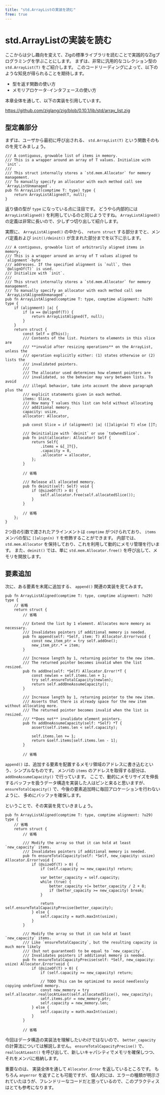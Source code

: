 ```yaml
---
title: "std.ArrayListの実装を読む"
free: true
---
```


# std.ArrayListの実装を読む

ここからは少し趣向を変えて、Zigの標準ライブラリを読むことで実践的なZigプログラミングを学ぶことにします。
まずは、非常に汎用的なコレクション型の `std.ArrayList(T)` をご紹介します。
このコードリーディングによって、以下のような知見が得られることを期待します。

- 型を返す関数の使い方
- メモリアロケータ･インタフェースの使い方

本章全体を通して、以下の実装を引用しています。

<https://github.com/ziglang/zig/blob/0.10.1/lib/std/array_list.zig>

## 型定義部分

まずは、ユーザから最初に呼び出される、 `std.ArrayList(T)` という関数そのものを見てみましょう。

```zig
/// A contiguous, growable list of items in memory.
/// This is a wrapper around an array of T values. Initialize with `init`.
///
/// This struct internally stores a `std.mem.Allocator` for memory management.
/// To manually specify an allocator with each method call see `ArrayListUnmanaged`.
pub fn ArrayList(comptime T: type) type {
    return ArrayListAligned(T, null);
}
```

返り値の型が `type` になっている点に注目です。
どうやら内部的には `ArrayListAligned()` を利用しているのと同じようですね。
`ArrayListAligned()` の定義は非常に長いので、少しずつ切り出して紹介します。

実際に、 `ArrayListAligned()` の中から、
`return struct` する部分までと、メンバ定義および `init()/deinit()` が含まれた部分までを以下に示します。

```zig
/// A contiguous, growable list of arbitrarily aligned items in memory.
/// This is a wrapper around an array of T values aligned to `alignment`-byte
/// addresses. If the specified alignment is `null`, then `@alignOf(T)` is used.
/// Initialize with `init`.
///
/// This struct internally stores a `std.mem.Allocator` for memory management.
/// To manually specify an allocator with each method call see `ArrayListAlignedUnmanaged`.
pub fn ArrayListAligned(comptime T: type, comptime alignment: ?u29) type {
    if (alignment) |a| {
        if (a == @alignOf(T)) {
            return ArrayListAligned(T, null);
        }
    }
    return struct {
        const Self = @This();
        /// Contents of the list. Pointers to elements in this slice are
        /// **invalid after resizing operations** on the ArrayList, unless the
        /// operation explicitly either: (1) states otherwise or (2) lists the
        /// invalidated pointers.
        ///
        /// The allocator used determines how element pointers are
        /// invalidated, so the behavior may vary between lists. To avoid
        /// illegal behavior, take into account the above paragraph plus the
        /// explicit statements given in each method.
        items: Slice,
        /// How many T values this list can hold without allocating
        /// additional memory.
        capacity: usize,
        allocator: Allocator,

        pub const Slice = if (alignment) |a| ([]align(a) T) else []T;

        /// Deinitialize with `deinit` or use `toOwnedSlice`.
        pub fn init(allocator: Allocator) Self {
            return Self{
                .items = &[_]T{},
                .capacity = 0,
                .allocator = allocator,
            };
        }

        // 省略

        /// Release all allocated memory.
        pub fn deinit(self: Self) void {
            if (@sizeOf(T) > 0) {
                self.allocator.free(self.allocatedSlice());
            }
        }

        // 省略
    };
}
```

2つ目の引数で渡されたアラインメントは `comptime` がつけられており、
`items` メンバの型に `[]align(n) T` を修飾することができます。
内部では、 `std.mem.Allocator` を保持しており、これを利用して動的にメモリ管理を行います。
また、`deinit()` では、単に `std.mem.Allocator.free()` を呼び出して、メモリを開放します。

## 要素追加

次に、ある要素を末尾に追加する、 `append()` 関連の実装を見てみます。

```zig
pub fn ArrayListAligned(comptime T: type, comptime alignment: ?u29) type {
    // 省略
    return struct {
        // 省略

        /// Extend the list by 1 element. Allocates more memory as necessary.
        /// Invalidates pointers if additional memory is needed.
        pub fn append(self: *Self, item: T) Allocator.Error!void {
            const new_item_ptr = try self.addOne();
            new_item_ptr.* = item;
        }

        /// Increase length by 1, returning pointer to the new item.
        /// The returned pointer becomes invalid when the list resized.
        pub fn addOne(self: *Self) Allocator.Error!*T {
            const newlen = self.items.len + 1;
            try self.ensureTotalCapacity(newlen);
            return self.addOneAssumeCapacity();
        }

        /// Increase length by 1, returning pointer to the new item.
        /// Asserts that there is already space for the new item without allocating more.
        /// The returned pointer becomes invalid when the list is resized.
        /// **Does not** invalidate element pointers.
        pub fn addOneAssumeCapacity(self: *Self) *T {
            assert(self.items.len < self.capacity);

            self.items.len += 1;
            return &self.items[self.items.len - 1];
        }

        // 省略
```

`append()` は、追加する要素を配置するメモリ領域のアドレスに書き込むという、シンプルなものです。
メンバの `items` のアドレスを取得する部分は、 `addOneAssumeCapacity()` で行っています。
ここで、動的にメモリサイズを伸長するバッファを扱うデータ構造を実装した人はピンと来ると思いますが、
`ensureTotalCapacity()` で、今後の要素追加時に毎回アロケーションを行わないように、
多めにバッファを確保します。

ということで、その実装を見ていきましょう。

```zig
pub fn ArrayListAligned(comptime T: type, comptime alignment: ?u29) type {
    // 省略
    return struct {
        // 省略

        /// Modify the array so that it can hold at least `new_capacity` items.
        /// Invalidates pointers if additional memory is needed.
        pub fn ensureTotalCapacity(self: *Self, new_capacity: usize) Allocator.Error!void {
            if (@sizeOf(T) > 0) {
                if (self.capacity >= new_capacity) return;

                var better_capacity = self.capacity;
                while (true) {
                    better_capacity +|= better_capacity / 2 + 8;
                    if (better_capacity >= new_capacity) break;
                }

                return self.ensureTotalCapacityPrecise(better_capacity);
            } else {
                self.capacity = math.maxInt(usize);
            }
        }

        /// Modify the array so that it can hold at least `new_capacity` items.
        /// Like `ensureTotalCapacity`, but the resulting capacity is much more likely
        /// (but not guaranteed) to be equal to `new_capacity`.
        /// Invalidates pointers if additional memory is needed.
        pub fn ensureTotalCapacityPrecise(self: *Self, new_capacity: usize) Allocator.Error!void {
            if (@sizeOf(T) > 0) {
                if (self.capacity >= new_capacity) return;

                // TODO This can be optimized to avoid needlessly copying undefined memory.
                const new_memory = try self.allocator.reallocAtLeast(self.allocatedSlice(), new_capacity);
                self.items.ptr = new_memory.ptr;
                self.capacity = new_memory.len;
            } else {
                self.capacity = math.maxInt(usize);
            }
        }

        // 省略
```

今回はデータ構造の実装法を理解したいわけではないので、
`better_capacity` の計算法については解説しません。
`ensureTotalCapacityPrecise()` で、 `reallocAtLeast()` を呼び出して、新しいキャパシティでメモリを確保しつつ、それをメンバに格納します。

重要なのは、 実装全体を通して `Allocator.Error` を返しているところです。
もちろん `anyerror` を返すことも可能ですが、
個人的には、エラーの種類が明示されていたほうが、フレンドリーなコードだと思っているので、このプラクティスはとても参考になります。
